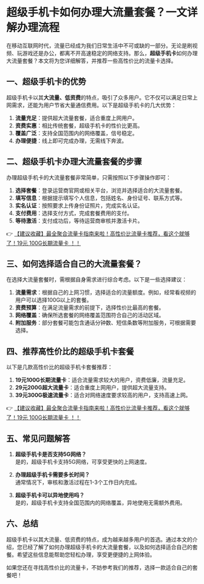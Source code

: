 # 超级手机卡如何办理大流量套餐？一文详解办理流程

在移动互联网时代，流量已经成为我们日常生活中不可或缺的一部分。无论是刷视频、玩游戏还是办公，都离不开高速稳定的网络支持。那么，**超级手机卡**如何办理大流量套餐？本文将为您详细解答，并推荐一些高性价比的流量卡选择。

## 一、超级手机卡的优势

超级手机卡以其**大流量、低资费**的特点，吸引了众多用户。它不仅可以满足日常上网需求，还能为用户节省大量通信费用。以下是超级手机卡的几大优势：

1. **流量充足**：提供超大流量套餐，适合重度上网用户。
2. **资费实惠**：相比传统套餐，超级手机卡的性价比更高。
3. **覆盖广泛**：支持全国范围内的网络覆盖，信号稳定。
4. **办理便捷**：线上即可完成办理，无需线下奔波。

## 二、超级手机卡办理大流量套餐的步骤

办理超级手机卡的大流量套餐非常简单，只需按照以下步骤操作即可：

1. **选择套餐**：登录运营商官网或相关平台，浏览并选择适合的大流量套餐。
2. **填写信息**：根据提示填写个人信息，包括姓名、身份证号、联系方式等。
3. **实名认证**：按照要求上传身份证照片，完成实名认证。
4. **支付费用**：选择支付方式，完成套餐费用的支付。
5. **等待激活**：支付成功后，等待运营商审核并激活卡片。

👉 [【建议收藏】最全聚合流量卡指南来啦！高性价比流量卡推荐，看这个就够了！19元 100G长期流量卡 ！！](https://bit.ly/Liuliangka)

## 三、如何选择适合自己的大流量套餐？

在选择大流量套餐时，需根据自身需求进行综合考虑。以下是一些选择建议：

1. **流量需求**：根据自己的上网习惯，选择适合的流量额度。例如，经常看视频的用户可以选择100G以上的套餐。
2. **资费预算**：在满足流量需求的前提下，选择性价比最高的套餐。
3. **网络覆盖**：确保所选套餐的网络覆盖范围符合自己的活动区域。
4. **附加服务**：部分套餐可能包含通话分钟数、短信条数等附加服务，可根据需要选择。

## 四、推荐高性价比的超级手机卡套餐

以下是几款高性价比的超级手机卡套餐推荐：

1. **19元100G长期流量卡**：适合流量需求较大的用户，资费低廉，流量充足。
2. **29元200G超大流量卡**：适合重度上网用户，提供超大流量支持。
3. **39元300G极速流量卡**：适合对网络速度要求较高的用户，支持高速上网。

👉 [【建议收藏】最全聚合流量卡指南来啦！高性价比流量卡推荐，看这个就够了！19元 100G长期流量卡 ！！](https://bit.ly/Liuliangka)

## 五、常见问题解答

1. **超级手机卡是否支持5G网络？**  
   是的，超级手机卡支持5G网络，可享受更快的上网速度。

2. **办理超级手机卡需要多长时间？**  
   通常情况下，审核和激活过程在1-3个工作日内完成。

3. **超级手机卡可以异地使用吗？**  
   是的，超级手机卡支持全国范围内的网络覆盖，异地使用无需额外费用。

## 六、总结

超级手机卡以其大流量、低资费的特点，成为越来越多用户的首选。通过本文的介绍，您已经了解了如何办理超级手机卡的大流量套餐，以及如何选择适合自己的套餐。希望这些信息能帮助您轻松办理，享受更便捷的上网体验。

如果您还在寻找高性价比的流量卡，不妨参考我们的推荐，选择一款适合自己的套餐吧！